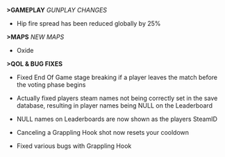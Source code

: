 **>GAMEPLAY**
*GUNPLAY CHANGES*
- Hip fire spread has been reduced globally by 25%

**>MAPS**
*NEW MAPS*
- Oxide

**>QOL & BUG FIXES**
- Fixed End Of Game stage breaking if a player leaves the match before the voting phase begins

- Actually fixed players steam names not being correctly set in the save database, resulting in player names being NULL on the Leaderboard

- NULL names on Leaderboards are now shown as the players SteamID

- Canceling a Grappling Hook shot now resets your cooldown

- Fixed various bugs with Grappling Hook